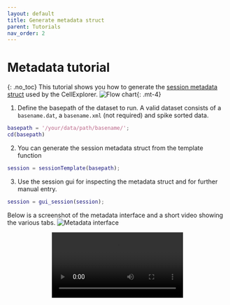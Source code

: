 ```yaml
---
layout: default
title: Generate metadata struct
parent: Tutorials
nav_order: 2
---
```

# Metadata tutorial
{: .no_toc}
This tutorial shows you how to generate the [session metadata struct](https://petersenpeter.github.io/CellExplorer/datastructure/data-structure-and-format/#session-metadata) used by the CellExplorer. 
![Flow chart](https://buzsakilab.com/wp/wp-content/uploads/2020/05/Flowcharts_Metadata.png){: .mt-4}

1. Define the basepath of the dataset to run. A valid dataset consists of a `basename.dat`, a `basename.xml` (not required) and spike sorted data.
```m
basepath = '/your/data/path/basename/';
cd(basepath)
```

2. You can generate the session metadata struct from the template function
```m
session = sessionTemplate(basepath);
```

3. Use the session gui for inspecting the metadata struct and for further manual entry.
```m
session = gui_session(session);
```
Below is a screenshot of the metadata interface and a short video showing the various tabs.
![Metadata interface](https://buzsakilab.com/wp/wp-content/uploads/2019/11/Cell-Explorer-gui_session-general.png)


<p align="center"><video max-width="100%" height="auto" controls="controls">
  <source src="https://buzsakilab.com/wp/wp-content/uploads/2020/01/MetadataTutorial.mp4" type="video/mp4">
</video></p>
